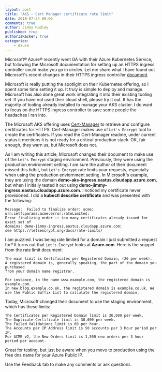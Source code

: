 ```yaml
---
layout: post
title: "AKS - Cert Manager certificate rate limit"
date: 2018-07-24 00:00
comments: true
author: Jimmy Rudley
published: true
authorIsRacker: true
categories:
    - Azure
---
```


Microsoft&reg; Azure&reg; recently went GA with their Azure Kubernetes Service,
but following the Microsoft documentation for setting up an HTTPS ingress
controller could make you go in circles. Let me share what I have found out
Microsoft's recent changes in their HTTPS ingress controller
[document](https://docs.microsoft.com/en-us/azure/aks/ingress).

<!-- more -->

Microsoft is really putting the spotlight on their Kubernetes offering, so I
spent some time setting it up. It truly is simple to deploy and manage. Microsoft
has also done great work integrating it into their existing tooling set. If you
have not used their cloud shell, please try it out. It has the majority of
tooling already installed to manage your AKS cluster. I do want to focus on the
HTTPS ingress controller to save some people the headaches I ran into.

The Microsoft AKS offering uses [Cert-Manager](https://github.com/jetstack/cert-manager)
to retrieve and configure certificates for HTTPS. Cert-Manager makes use of
``Let's Encrypt`` tool to create the certificates. If you read the Cert-Manager
readme, under current status it mentions it is not ready for a critical production
stack. OK, fair enough, they warn us, but Microsoft does not.

As I am writing
this article, Microsoft changed their document to make use of the ``Let's Encrypt``
staging environment. Previously, they were using the production environment setting.
I am sure the author of their document missed this tidbit, but ``Let's Encrypt``
rate limits your requests, especially when using the production enviornment setting.
In Microsoft's example, they are using the domain **demo-aks-ingress.eastus.cloudapp.azure.com**,
but when I initially tested it out using **demo-jimmy-ingress.eastus.cloudapp.azure.com**.
I noticed my certificate never provisioned. I did a **kubectl describe certificate**
and was presented with the following:

```
Message:  Failed to finalize order: acme: urn:ietf:params:acme:error:rateLimited:
Error finalizing order :: too many certificates already issued for exact set of
domains: demo-jimmy-ingress.eastus.cloudapp.azure.com:
see https://letsencrypt.org/docs/rate-limits/
```

I am puzzled. I was being rate limited for a domain I just submitted a request
for? It turns out that ``Let's Encrypt`` looks at **Azure.com**. Here is the
snippet from the rate limit document:

```
The main limit is Certificates per Registered Domain, (20 per week).
A registered domain is, generally speaking, the part of the domain you purchased
from your domain name registrar.

For instance, in the name www.example.com, the registered domain is example.com.
In new.blog.example.co.uk, the registered domain is example.co.uk. We use the Public Suffix List to calculate the registered domain.
```

Today, Microsoft changed their document to use the staging environment, which
has these limits:

```
The Certificates per Registered Domain limit is 30,000 per week.
The Duplicate Certificate limit is 30,000 per week.
The Failed Validations limit is 60 per hour.
The Accounts per IP Address limit is 50 accounts per 3 hour period per IP.
For ACME v2, the New Orders limit is 1,500 new orders per 3 hour period per account.
```

Great for testing, but just be aware when you move to production using the free
dns name for your Azure Public IP.

Use the Feedback tab to make any comments or ask questions.
